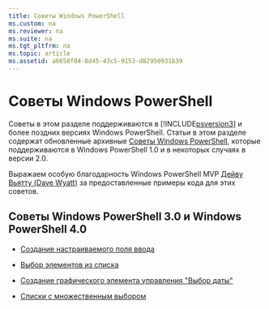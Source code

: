 ```yaml
---
title: Советы Windows PowerShell
ms.custom: na
ms.reviewer: na
ms.suite: na
ms.tgt_pltfrm: na
ms.topic: article
ms.assetid: a6658f04-8d45-43c5-9153-d82950931b39
---
```

# Советы Windows PowerShell
Советы в этом разделе поддерживаются в [!INCLUDE[psversion3](../Token/psversion3_md.md)] и более поздних версиях Windows PowerShell. Статьи в этом разделе содержат обновленные архивные [Советы Windows PowerShell](http://technet.microsoft.com/library/hh848797.aspx), которые поддерживаются в Windows PowerShell 1.0 и в некоторых случаях в версии 2.0.

Выражаем особую благодарность Windows PowerShell MVP [Дейву Вьятту (Dave Wyatt)](http://mvp.microsoft.com/mvp/Dave%20Wyatt-5000730) за предоставленные примеры кода для этих советов.

## Советы Windows PowerShell 3.0 и Windows PowerShell 4.0

-   [Создание настраиваемого поля ввода](../Topic/Creating-a-Custom-Input-Box.md)

-   [Выбор элементов из списка](../Topic/Selecting-Items-from-a-List-Box.md)

-   [Создание графического элемента управления "Выбор даты"](../Topic/Creating-a-Graphical-Date-Picker.md)

-   [Списки с множественным выбором](../Topic/Multiple-selection-List-Boxes.md)



<!--HONumber=Apr16_HO1-->


